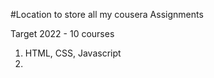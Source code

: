 #Location to store all my cousera Assignments

Target 2022 - 10 courses

1. HTML, CSS, Javascript
2. 


